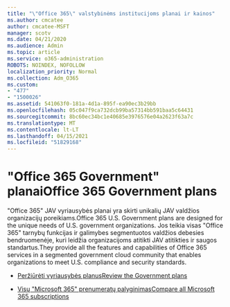 ```yaml
---
title: "\"Office 365\" valstybinėms institucijoms planai ir kainos"
ms.author: cmcatee
author: cmcatee-MSFT
manager: scotv
ms.date: 04/21/2020
ms.audience: Admin
ms.topic: article
ms.service: o365-administration
ROBOTS: NOINDEX, NOFOLLOW
localization_priority: Normal
ms.collection: Adm_O365
ms.custom:
- "477"
- "1500026"
ms.assetid: 541063f0-181a-4d1a-895f-ea90ec3b29bb
ms.openlocfilehash: 05c047f9ca732dcb99ba57314bb591baa5c64431
ms.sourcegitcommit: 8bc60ec34bc1e40685e3976576e04a2623f63a7c
ms.translationtype: MT
ms.contentlocale: lt-LT
ms.lasthandoff: 04/15/2021
ms.locfileid: "51829168"
---
```

# <a name="office-365-government-plans"></a><span data-ttu-id="59cb3-102">"Office 365 Government" planai</span><span class="sxs-lookup"><span data-stu-id="59cb3-102">Office 365 Government plans</span></span>

<span data-ttu-id="59cb3-103">"Office 365" JAV vyriausybės planai yra skirti unikalių JAV valdžios organizacijų poreikiams.</span><span class="sxs-lookup"><span data-stu-id="59cb3-103">Office 365 U.S. Government plans are designed for the unique needs of U.S. government organizations.</span></span> <span data-ttu-id="59cb3-104">Jos teikia visas "Office 365" tarnybų funkcijas ir galimybes segmentuotos valdžios debesies bendruomenėje, kuri leidžia organizacijoms atitikti JAV atitikties ir saugos standartus.</span><span class="sxs-lookup"><span data-stu-id="59cb3-104">They provide all the features and capabilities of Office 365 services in a segmented government cloud community that enables organizations to meet U.S. compliance and security standards.</span></span>
  
- [<span data-ttu-id="59cb3-105">Peržiūrėti vyriausybės planus</span><span class="sxs-lookup"><span data-stu-id="59cb3-105">Review the Government plans</span></span>](https://products.office.com/government/compare-office-365-government-plans)

- [<span data-ttu-id="59cb3-106">Visų "Microsoft 365" prenumeratų palyginimas</span><span class="sxs-lookup"><span data-stu-id="59cb3-106">Compare all Microsoft 365 subscriptions</span></span>](https://products.office.com/business/compare-more-office-365-for-business-plans)